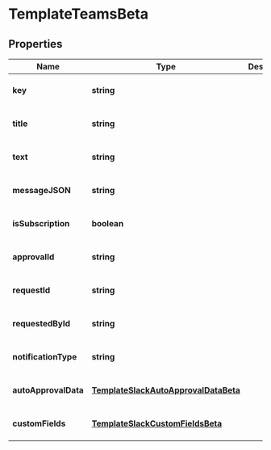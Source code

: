 # TemplateTeamsBeta

## Properties

Name | Type | Description | Notes
------------ | ------------- | ------------- | -------------
**key** | **string** |  | [optional] [default to undefined]
**title** | **string** |  | [optional] [default to undefined]
**text** | **string** |  | [optional] [default to undefined]
**messageJSON** | **string** |  | [optional] [default to undefined]
**isSubscription** | **boolean** |  | [optional] [default to undefined]
**approvalId** | **string** |  | [optional] [default to undefined]
**requestId** | **string** |  | [optional] [default to undefined]
**requestedById** | **string** |  | [optional] [default to undefined]
**notificationType** | **string** |  | [optional] [default to undefined]
**autoApprovalData** | [**TemplateSlackAutoApprovalDataBeta**](TemplateSlackAutoApprovalDataBeta.md) |  | [optional] [default to undefined]
**customFields** | [**TemplateSlackCustomFieldsBeta**](TemplateSlackCustomFieldsBeta.md) |  | [optional] [default to undefined]

